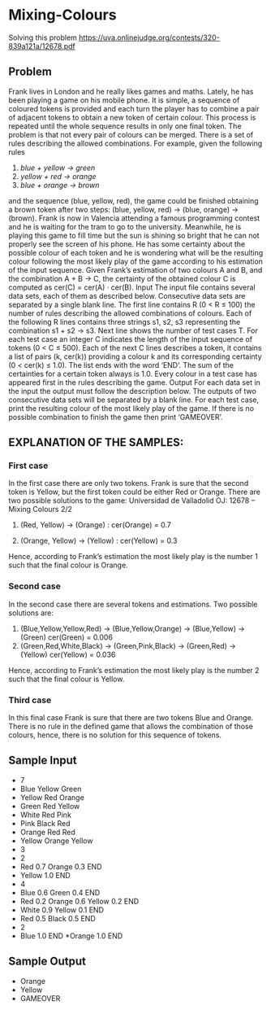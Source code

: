 # Mixing-Colours
Solving this problem https://uva.onlinejudge.org/contests/320-839a121a/12678.pdf

## Problem

Frank lives in London and he really likes games and maths. Lately, he has been playing a game on his mobile phone. It is simple, a sequence of coloured tokens is provided and each turn the player has to combine a pair of adjacent tokens to obtain a new token of certain colour. This process is repeated until the whole sequence results in only one final token. The problem is that not every pair of colours can be merged. There is a set of rules describing the allowed combinations. For example, given the following rules 

1. *blue + yellow → green*
2. *yellow + red → orange*
3. *blue + orange → brown*

and the sequence (blue, yellow, red), the game could be finished obtaining a brown token after two steps: (blue, yellow, red) → (blue, orange) → (brown). Frank is now in Valencia attending a famous programming contest and he is waiting for the tram to go to the university. Meanwhile, he is playing this game to fill time but the sun is shining so bright that he can not properly see the screen of his phone. He has some certainty about the possible colour of each token and he is wondering what will be the resulting colour following the most likely play of the game according to his estimation of the input sequence. Given Frank’s estimation of two colours A and B, and the combination A + B → C, the certainty of the obtained colour C is computed as cer(C) = cer(A) · cer(B). Input The input file contains several data sets, each of them as described below. Consecutive data sets are separated by a single blank line. The first line contains R (0 < R ≤ 100) the number of rules describing the allowed combinations of colours. Each of the following R lines contains three strings s1, s2, s3 representing the combination s1 + s2 → s3. Next line shows the number of test cases T. For each test case an integer C indicates the length of the input sequence of tokens (0 < C ≤ 500). Each of the next C lines describes a token, it contains a list of pairs (k, cer(k)) providing a colour k and its corresponding certainty (0 < cer(k) ≤ 1.0). The list ends with the word ‘END’. The sum of the certainties for a certain token always is 1.0. Every colour in a test case has appeared first in the rules describing the game. Output For each data set in the input the output must follow the description below. The outputs of two consecutive data sets will be separated by a blank line. For each test case, print the resulting colour of the most likely play of the game. If there is no possible combination to finish the game then print ‘GAMEOVER’.

## EXPLANATION OF THE SAMPLES:
### First case
In the first case there are only two tokens. Frank is sure that the second token is Yellow, but the first token could be either Red or Orange. There are two possible solutions to the game: Universidad de Valladolid OJ: 12678 – Mixing Colours 2/2

1. (Red, Yellow) → (Orange) : cer(Orange) = 0.7

2. (Orange, Yellow) → (Yellow) : cer(Yellow) = 0.3

Hence, according to Frank’s estimation the most likely play is the number 1 such that the final colour is Orange.
### Second case
In the second case there are several tokens and estimations. Two possible solutions are:

1. (Blue,Yellow,Yellow,Red) → (Blue,Yellow,Orange) → (Blue,Yellow) → (Green) cer(Green) = 0.006
2. (Green,Red,White,Black) → (Green,Pink,Black) → (Green,Red) → (Yellow) cer(Yellow) = 0.036

Hence, according to Frank’s estimation the most likely play is the number 2 such that the final colour  is Yellow.

### Third case
In this final case Frank is sure that there are two tokens Blue and Orange. There is no rule in the defined game that allows the combination of those colours, hence, there is no solution for this sequence of tokens.

## Sample Input

* 7
* Blue Yellow Green
* Yellow Red Orange
* Green Red Yellow
* White Red Pink
* Pink Black Red
* Orange Red Red
* Yellow Orange Yellow
* 3
* 2
* Red 0.7 Orange 0.3 END
* Yellow 1.0 END
* 4
* Blue 0.6 Green 0.4 END
* Red 0.2 Orange 0.6 Yellow 0.2 END
* White 0.9 Yellow 0.1 END
* Red 0.5 Black 0.5 END
* 2
* Blue 1.0 END
 *Orange 1.0 END
 
## Sample Output

* Orange
* Yellow
* GAMEOVER
